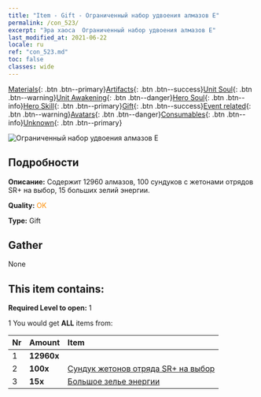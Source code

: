 ```yaml
---
title: "Item - Gift - Ограниченный набор удвоения алмазов E"
permalink: /con_523/
excerpt: "Эра хаоса  Ограниченный набор удвоения алмазов E"
last_modified_at: 2021-06-22
locale: ru
ref: "con_523.md"
toc: false
classes: wide
---
```

 [Materials](/ItemsRU/){: .btn .btn--primary}[Artifacts](/ItemsRU/Artifacts/){: .btn .btn--success}[Unit Soul](/ItemsRU/UnitSoul/){: .btn .btn--warning}[Unit Awakening](/ItemsRU/UnitAwakening/){: .btn .btn--danger}[Hero Soul](/ItemsRU/HeroSoul/){: .btn .btn--info}[Hero Skill](/ItemsRU/HeroSkill/){: .btn .btn--primary}[Gift](/ItemsRU/Gift/){: .btn .btn--success}[Event related](/ItemsRU/Events/){: .btn .btn--warning}[Avatars](/ItemsRU/Avatars/){: .btn .btn--danger}[Consumables](/ItemsRU/Consumables/){: .btn .btn--info}[Unknown](/ItemsRU/Unknown/){: .btn .btn--primary}

 ![Ограниченный набор удвоения алмазов E](/images/t/i_907196.png)

## Подробности
 **Описание:** Содержит 12960 алмазов, 100 сундуков с жетонами отрядов SR+ на выбор, 15 больших зелий энергии.

 **Quality:** <span style="color: #FF8C00">OK</span>

 **Type:** Gift

## Gather

  None

## This item contains:

 **Required Level to open:** 1

 1 You would get **ALL** items  from:

  | Nr | Amount |     Item    |
  |:---|:-------|:------------|
  | 1 |  **12960x** | <i class="fas fa-gem"/> |  | 
  | 2 |  **100x** | [Сундук жетонов отряда SR+ на выбор](/ItemsRU/con_1619/) |  | 
  | 3 |  **15x** | [Большое зелье энергии](/ItemsRU/con_706/) |  | 
